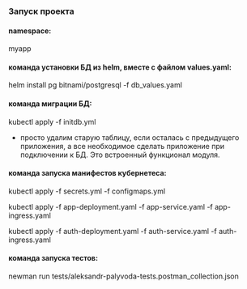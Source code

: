 ### Запуск проекта
#### namespace:
myapp
#### команда установки БД из helm, вместе с файлом values.yaml:
helm install pg bitnami/postgresql -f db_values.yaml
#### команда миграции БД:
kubectl apply -f initdb.yml
- просто удалим старую таблицу, если осталась с предыдущего приложения, а все необходимое сделать приложение при подключении к БД. Это встроенный функционал модуля.
#### команда запуска манифестов кубернетеса:
kubectl apply -f secrets.yml -f configmaps.yml

kubectl apply -f app-deployment.yaml -f app-service.yaml -f app-ingress.yaml

kubectl apply -f auth-deployment.yaml -f auth-service.yaml -f auth-ingress.yaml

#### команда запуска тестов:
newman run tests/aleksandr-palyvoda-tests.postman_collection.json